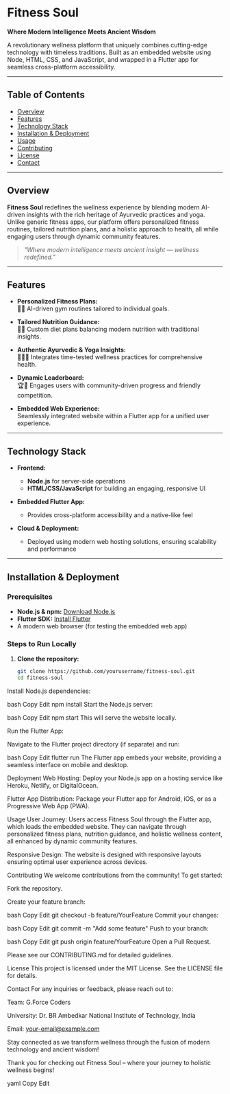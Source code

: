 # Fitness Soul
**Where Modern Intelligence Meets Ancient Wisdom**

A revolutionary wellness platform that uniquely combines cutting-edge technology with timeless traditions. Built as an embedded website using Node, HTML, CSS, and JavaScript, and wrapped in a Flutter app for seamless cross-platform accessibility.

---

## Table of Contents
- [Overview](#overview)
- [Features](#features)
- [Technology Stack](#technology-stack)
- [Installation & Deployment](#installation--deployment)
- [Usage](#usage)
- [Contributing](#contributing)
- [License](#license)
- [Contact](#contact)

---

## Overview
**Fitness Soul** redefines the wellness experience by blending modern AI-driven insights with the rich heritage of Ayurvedic practices and yoga. Unlike generic fitness apps, our platform offers personalized fitness routines, tailored nutrition plans, and a holistic approach to health, all while engaging users through dynamic community features.

> *"Where modern intelligence meets ancient insight — wellness redefined."*

---

## Features
- **Personalized Fitness Plans:**  
  🏋️‍♀️ AI-driven gym routines tailored to individual goals.
  
- **Tailored Nutrition Guidance:**  
  🍎🥗 Custom diet plans balancing modern nutrition with traditional insights.
  
- **Authentic Ayurvedic & Yoga Insights:**  
  🧘‍♂️🌿 Integrates time-tested wellness practices for comprehensive health.
  
- **Dynamic Leaderboard:**  
  🏆🚀 Engages users with community-driven progress and friendly competition.
  
- **Embedded Web Experience:**  
  Seamlessly integrated website within a Flutter app for a unified user experience.

---

## Technology Stack
- **Frontend:**  
  - **Node.js** for server-side operations  
  - **HTML/CSS/JavaScript** for building an engaging, responsive UI
  
- **Embedded Flutter App:**  
  - Provides cross-platform accessibility and a native-like feel
  
- **Cloud & Deployment:**  
  - Deployed using modern web hosting solutions, ensuring scalability and performance

---

## Installation & Deployment
### Prerequisites
- **Node.js & npm:** [Download Node.js](https://nodejs.org/)
- **Flutter SDK:** [Install Flutter](https://flutter.dev/docs/get-started/install)
- A modern web browser (for testing the embedded web app)

### Steps to Run Locally
1. **Clone the repository:**
   ```bash
   git clone https://github.com/yourusername/fitness-soul.git
   cd fitness-soul
Install Node.js dependencies:

bash
Copy
Edit
npm install
Start the Node.js server:

bash
Copy
Edit
npm start
This will serve the website locally.

Run the Flutter App:

Navigate to the Flutter project directory (if separate) and run:

bash
Copy
Edit
flutter run
The Flutter app embeds your website, providing a seamless interface on mobile and desktop.

Deployment
Web Hosting: Deploy your Node.js app on a hosting service like Heroku, Netlify, or DigitalOcean.

Flutter App Distribution: Package your Flutter app for Android, iOS, or as a Progressive Web App (PWA).

Usage
User Journey:
Users access Fitness Soul through the Flutter app, which loads the embedded website. They can navigate through personalized fitness plans, nutrition guidance, and holistic wellness content, all enhanced by dynamic community features.

Responsive Design:
The website is designed with responsive layouts ensuring optimal user experience across devices.

Contributing
We welcome contributions from the community! To get started:

Fork the repository.

Create your feature branch:

bash
Copy
Edit
git checkout -b feature/YourFeature
Commit your changes:

bash
Copy
Edit
git commit -m "Add some feature"
Push to your branch:

bash
Copy
Edit
git push origin feature/YourFeature
Open a Pull Request.

Please see our CONTRIBUTING.md for detailed guidelines.

License
This project is licensed under the MIT License. See the LICENSE file for details.

Contact
For any inquiries or feedback, please reach out to:

Team: G.Force Coders

University: Dr. BR Ambedkar National Institute of Technology, India

Email: your-email@example.com

Stay connected as we transform wellness through the fusion of modern technology and ancient wisdom!

Thank you for checking out Fitness Soul – where your journey to holistic wellness begins!

yaml
Copy
Edit
